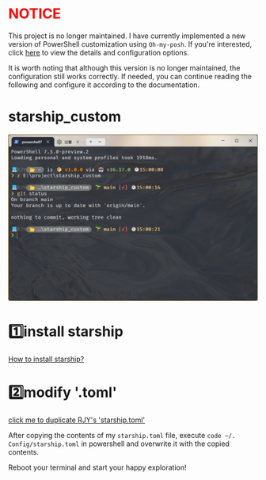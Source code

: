 <h1 style="color:red;">NOTICE</h1>

This project is no longer maintained. I have currently implemented a new version of PowerShell customization using `Oh-my-posh`. If you're interested, click [here](https://blog.ryanjoy.top/%F0%9F%93%92%E7%AC%94%E8%AE%B0/%F0%9F%9B%A0%EF%B8%8F%E5%AE%9E%E7%94%A8%E5%B7%A5%E5%85%B7/%F0%9F%94%B3Powershell/1-Powershell%E9%85%8D%E7%BD%AE%E5%92%8C%E7%BE%8E%E5%8C%96%E6%96%B9%E6%A1%88.html) to view the details and configuration options.

It is worth noting that although this version is no longer maintained, the configuration still works correctly. If needed, you can continue reading the following and configure it according to the documentation.

# starship_custom

![effect display](https://github.com/get1024/starship_custom/blob/main/assests/display.png)


# 1️⃣install starship

[How to install starship?](https://github.com/starship/starship/blob/master/docs/zh-CN/guide/README.md#-%E5%AE%89%E8%A3%85)

# 2️⃣modify '.toml'

[click me to duplicate RJY's 'starship.toml'](https://github.com/get1024/starship_custom/blob/main/starship.toml)

After copying the contents of my `starship.toml` file, execute `code ~/. Config/starship.toml` in powershell and overwrite it with the copied contents.

Reboot your terminal and start your happy exploration!